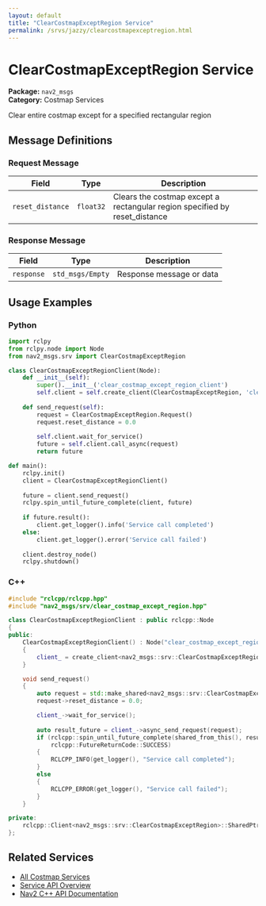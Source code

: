 ```yaml
---
layout: default
title: "ClearCostmapExceptRegion Service"
permalink: /srvs/jazzy/clearcostmapexceptregion.html
---
```


# ClearCostmapExceptRegion Service

**Package:** `nav2_msgs`  
**Category:** Costmap Services

Clear entire costmap except for a specified rectangular region

## Message Definitions

### Request Message

| Field | Type | Description |
|-------|------|-------------|
| `reset_distance` | `float32` | Clears the costmap except a rectangular region specified by reset_distance |


### Response Message

| Field | Type | Description |
|-------|------|-------------|
| `response` | `std_msgs/Empty` | Response message or data |



## Usage Examples

### Python

```python
import rclpy
from rclpy.node import Node
from nav2_msgs.srv import ClearCostmapExceptRegion

class ClearCostmapExceptRegionClient(Node):
    def __init__(self):
        super().__init__('clear_costmap_except_region_client')
        self.client = self.create_client(ClearCostmapExceptRegion, 'clear_costmap_except_region')
        
    def send_request(self):
        request = ClearCostmapExceptRegion.Request()
        request.reset_distance = 0.0
        
        self.client.wait_for_service()
        future = self.client.call_async(request)
        return future

def main():
    rclpy.init()
    client = ClearCostmapExceptRegionClient()
    
    future = client.send_request()
    rclpy.spin_until_future_complete(client, future)
    
    if future.result():
        client.get_logger().info('Service call completed')
    else:
        client.get_logger().error('Service call failed')
        
    client.destroy_node()
    rclpy.shutdown()
```

### C++

```cpp
#include "rclcpp/rclcpp.hpp"
#include "nav2_msgs/srv/clear_costmap_except_region.hpp"

class ClearCostmapExceptRegionClient : public rclcpp::Node
{
public:
    ClearCostmapExceptRegionClient() : Node("clear_costmap_except_region_client")
    {
        client_ = create_client<nav2_msgs::srv::ClearCostmapExceptRegion>("clear_costmap_except_region");
    }

    void send_request()
    {
        auto request = std::make_shared<nav2_msgs::srv::ClearCostmapExceptRegion::Request>();
        request->reset_distance = 0.0;

        client_->wait_for_service();
        
        auto result_future = client_->async_send_request(request);
        if (rclcpp::spin_until_future_complete(shared_from_this(), result_future) ==
            rclcpp::FutureReturnCode::SUCCESS)
        {
            RCLCPP_INFO(get_logger(), "Service call completed");
        }
        else
        {
            RCLCPP_ERROR(get_logger(), "Service call failed");
        }
    }

private:
    rclcpp::Client<nav2_msgs::srv::ClearCostmapExceptRegion>::SharedPtr client_;
};
```

## Related Services

- [All Costmap Services](/srvs/jazzy/index.html#costmap-services)
- [Service API Overview](/srvs/jazzy/index.html)
- [Nav2 C++ API Documentation](/jazzy/html/index.html)
